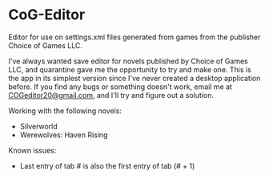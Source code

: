 # CoG-Editor
Editor for use on settings.xml files generated from games from the publisher Choice of Games LLC.

I've always wanted save editor for novels published by Choice of Games LLC, and quarantine gave me the opportunity to try and make one. This is the app in its simplest version since I've never created a desktop application before.
If you find any bugs or something doesn't work, email me at COGeditor20@gmail.com, and I'll try and figure out a solution.

Working with the following novels:
  - Silverworld
  - Werewolves: Haven Rising
  
Known issues:
  - Last entry of tab # is also the first entry of tab (# + 1)
